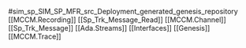 #sim_sp_SIM_SP_MFR_src_Deployment_generated_genesis_repository
[[MCCM.Recording]]
[[Sp_Trk_Message_Read]]
[[MCCM.Channel]]
[[Sp_Trk_Message]]
[[Ada.Streams]]
[[Interfaces]]
[[Genesis]]
[[MCCM.Trace]]
